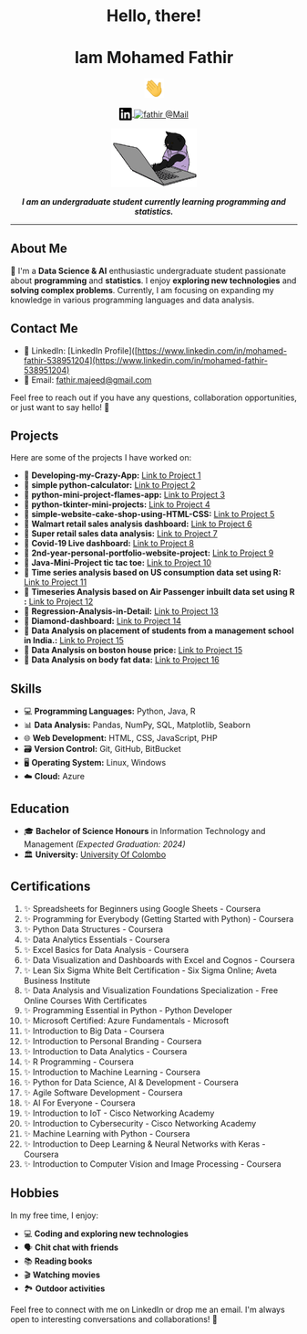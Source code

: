 <h1 align="center">Hello, there!</h1>
<h1 align="center">Iam Mohamed Fathir </h1>

<p align="center">
  <img src="https://raw.githubusercontent.com/ABSphreak/ABSphreak/master/gifs/Hi.gif" width="35" height="35">
</p>

<p align="center">
  <a href="https://www.linkedin.com/in/mohamed-fathir-538951204">
    <img align="center" width="22px" src="https://github.com/FathirAMM/FathirAMM/blob/main/lk.svg">
  </a>
  <a href="mailto:fathir.majeed@gmail.com">
    <img align="center" alt="fathir @Mail" width="22px" src="https://cdn.jsdelivr.net/npm/simple-icons@v3/icons/gmail.svg" />
  </a>
</p>

<p align="center">
  <img src="https://github.com/FathirAMM/FathirAMM/blob/main/git.gif" width="150">
</p>

<p align="center">
  <b><i>I am an undergraduate student currently learning programming and statistics.</i></b>
</p>



---
## About Me

🚀 I'm a **Data Science & AI** enthusiastic undergraduate student passionate about **programming** and **statistics**. I enjoy **exploring new technologies** and **solving complex problems**. Currently, I am focusing on expanding my knowledge in various programming languages and data analysis.

## Contact Me

- 📩 LinkedIn: [LinkedIn Profile]([https://www.linkedin.com/in/mohamed-fathir-538951204](https://www.linkedin.com/in/mohamed-fathir-538951204)
- 📧 Email: fathir.majeed@gmail.com

Feel free to reach out if you have any questions, collaboration opportunities, or just want to say hello! 🤝

## Projects

Here are some of the projects I have worked on:

- 🔧 **Developing-my-Crazy-App:** [Link to Project 1](https://github.com/FathirAMM/Developing-my-Crazy-App)
- 🔧 **simple python-calculator:** [Link to Project 2](https://github.com/FathirAMM/python-calculator)
- 🔧 **python-mini-project-flames-app:** [Link to Project 3](https://github.com/FathirAMM/python-mini-project-flames-app)
- 🔧 **python-tkinter-mini-projects:** [Link to Project 4](https://github.com/FathirAMM/python-tkinter-mini-projects)
- 🔧 **simple-website-cake-shop-using-HTML-CSS:** [Link to Project 5](https://github.com/FathirAMM/simple-website-cake-shop-using-HTML-CSS)
- 🔧 **Walmart retail sales analysis dashboard:** [Link to Project 6](https://github.com/FathirAMM/My-Tableau-Dashboard-projects/tree/main/Walmart%20Retail%20sales%20Analysis%20Dashboard)
- 🔧 **Super retail sales data analysis:** [Link to Project 7](https://github.com/FathirAMM/My-Tableau-Dashboard-projects/tree/main/superstore%20sales%20analysis%20dashboard)
- 🔧 **Covid-19 Live dashboard:** [Link to Project 8](https://github.com/FathirAMM/My-Tableau-Dashboard-projects/tree/main/covid19%20dashboard)
- 🔧 **2nd-year-personal-portfolio-website-project:** [Link to Project 9](https://github.com/FathirAMM/2nd-year-personal-portfolio-website-project)
- 🔧 **Java-Mini-Project tic tac toe:** [Link to Project 10](https://github.com/FathirAMM/Java-Mini-Project)
- 🔧 **Time series analysis based on US consumption data set using R:** [Link to Project 11](https://github.com/FathirAMM/A-journey-with-R/tree/main/Time%20Series%20Analysis%20in%20R/Time%20series%20analysis%20%26%20ARIMA%20model%20fitting%20for%20usconsumption%20inbuilt%20data%20set%20of%20fpp%20pkg)
- 🔧 **Timeseries Analysis based on Air Passenger inbuilt data set using R
:** [Link to Project 12](https://github.com/FathirAMM/A-journey-with-R/tree/main/Time%20Series%20Analysis%20in%20R/Time%20series%20analysis%20based%20Airpassenger%20inbuilt%20dataset)
- 🔧 **Regression-Analysis-in-Detail:** [Link to Project 13](https://github.com/FathirAMM/Regression-Analysis-in-Detail)
- 🔧 **Diamond-dashboard:** [Link to Project 14](https://github.com/FathirAMM/Diamond-dashboard-)
- 🔧 **Data Analysis on  placement of students from a management school in India.:** [Link to Project 15](https://github.com/FathirAMM/Data-Analysis-projects/blob/main/EDA.ipynb)
- 🔧 **Data Analysis on boston house price:** [Link to Project 15](https://github.com/FathirAMM/Data-Analysis-projects/blob/main/Multiple%20Linear%20Regression%20Analysis(%20boston%20house%20price).ipynb)
- 🔧 **Data Analysis on body fat data:** [Link to Project 16](https://github.com/FathirAMM/Data-Analysis-projects/blob/main/Multiple%20Linear%20Regression%20Analysis(Body%20fat%20data%20set).ipynb)

## Skills

- 💻 **Programming Languages:** Python, Java, R
- 📊 **Data Analysis:** Pandas, NumPy, SQL, Matplotlib, Seaborn
- 🌐 **Web Development:** HTML, CSS, JavaScript, PHP
- 🗃️ **Version Control:** Git, GitHub, BitBucket
- 🖥️ **Operating System:** Linux, Windows
- ☁️ **Cloud:** Azure

## Education

- 🎓 **Bachelor of Science Honours** in Information Technology and Management _(Expected Graduation: 2024)_
- 🏛️ **University:** [University Of Colombo](https://cmb.ac.lk/)

## Certifications

1. ✨ Spreadsheets for Beginners using Google Sheets - Coursera
2. ✨ Programming for Everybody (Getting Started with Python) - Coursera
3. ✨ Python Data Structures - Coursera
4. ✨ Data Analytics Essentials - Coursera
5. ✨ Excel Basics for Data Analysis - Coursera
6. ✨ Data Visualization and Dashboards with Excel and Cognos - Coursera
7. ✨ Lean Six Sigma White Belt Certification - Six Sigma Online; Aveta Business Institute
8. ✨ Data Analysis and Visualization Foundations Specialization - Free Online Courses With Certificates
9. ✨ Programming Essential in Python - Python Developer
10. ✨ Microsoft Certified: Azure Fundamentals - Microsoft
11. ✨ Introduction to Big Data - Coursera
12. ✨ Introduction to Personal Branding - Coursera
13. ✨ Introduction to Data Analytics - Coursera
14. ✨ R Programming - Coursera
15. ✨ Introduction to Machine Learning - Coursera
16. ✨ Python for Data Science, AI & Development - Coursera
17. ✨ Agile Software Development - Coursera
18. ✨ AI For Everyone - Coursera
19. ✨ Introduction to IoT - Cisco Networking Academy
20. ✨ Introduction to Cybersecurity - Cisco Networking Academy
21. ✨ Machine Learning with Python - Coursera
22. ✨ Introduction to Deep Learning & Neural Networks with Keras - Coursera
23. ✨ Introduction to Computer Vision and Image Processing - Coursera

## Hobbies

In my free time, I enjoy:

- 💻 **Coding and exploring new technologies**
- 🗣️ **Chit chat with friends**
- 📚 **Reading books**
- 🎬 **Watching movies**
- 🏞️ **Outdoor activities**

Feel free to connect with me on LinkedIn or drop me an email. I'm always open to interesting conversations and collaborations! 🤗
